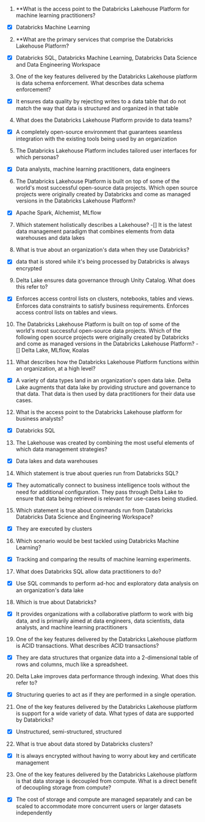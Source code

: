 1. **What is the access point to the Databricks Lakehouse Platform for machine learning practitioners?
- [x] Databricks Machine Learning

2. **What are the primary services that comprise the Databricks Lakehouse Platform?
- [x] Databricks SQL, Databricks Machine Learning, Databricks Data Science and Data Engineering Workspace

3. One of the key features delivered by the Databricks Lakehouse platform is data schema enforcement. What describes data schema enforcement?
- [x] It ensures data quality by rejecting writes to a data table that do not match the way that data is structured and organized in that table

4. What does the Databricks Lakehouse Platform provide to data teams?
- [x] A completely open-source environment that guarantees seamless integration with the existing tools being used by an organization

5. The Databricks Lakehouse Platform includes tailored user interfaces for which personas?
- [x] Data analysts, machine learning practitioners, data engineers

6. The Databricks Lakehouse Platform is built on top of some of the world's most successful open-source data projects. Which open source projects were originally created by Databricks and come as managed versions in the Databricks Lakehouse Platform?
- [x] Apache Spark, Alchemist, MLflow

7. Which statement holistically describes a Lakehouse?
-[] It is the latest data management paradigm that combines elements from data warehouses and data lakes

8. What is true about an organization's data when they use Databricks?
- [x] data that is stored while it's being processed by Databricks is always encrypted

9. Delta Lake ensures data governance through Unity Catalog. What does this refer to?
- [x] Enforces access control lists on clusters, notebooks, tables and views. Enforces data constraints to satisfy business requirements. Enforces access control lists on tables and views.

10. The Databricks Lakehouse Platform is built on top of some of the world's most successful open-source data projects. Which of the following open source projects were originally created by Databricks and come as managed versions in the Databricks Lakehouse Platform?
-[] Delta Lake, MLflow, Koalas

11. What describes how the Databricks Lakehouse Platform functions within an organization, at a high level?
- [x] A variety of data types land in an organization's open data lake. Delta Lake augments that data lake by providing structure and governance to that data. That data is then used by data practitioners for their data use cases.

12. What is the access point to the Databricks Lakehouse platform for business analysts?
- [x] Databricks SQL

13. The Lakehouse was created by combining the most useful elements of which data management strategies?
- [x] Data lakes and data warehouses

14. Which statement is true about queries run from Databricks SQL?
- [x] They automatically connect to business intelligence tools without the need for additional configuration. They pass through Delta Lake to ensure that data being retrieved is relevant for use-cases being studied.

15. Which statement is true about commands run from Databricks Databricks Data Science and Engineering Workspace?
- [x] They are executed by clusters

16. Which scenario would be best tackled using Databricks Machine Learning?
- [x] Tracking and comparing the results of machine learning experiments.

17. What does Databricks SQL allow data practitioners to do?
- [x] Use SQL commands to perform ad-hoc and exploratory data analysis on an organization's data lake

18. Which is true about Databricks?
- [x] It provides organizations with a collaborative platform to work with big data, and is primarily aimed at data engineers, data scientists, data analysts, and machine learning practitioners

19. One of the key features delivered by the Databricks Lakehouse platform is ACID transactions. What describes ACID transactions?
- [x] They are data structures that organize data into a 2-dimensional table of rows and columns, much like a spreadsheet.

20. Delta Lake improves data performance through indexing. What does this refer to?
- [x] Structuring queries to act as if they are performed in a single operation.

21. One of the key features delivered by the Databricks Lakehouse platform is support for a wide variety of data. What types of data are supported by Databricks?
- [x] Unstructured, semi-structured, structured

22. What is true about data stored by Databricks clusters?
- [x] It is always encrypted without having to worry about key and certificate management

23. One of the key features delivered by the Databricks Lakehouse platform is that data storage is decoupled from compute. What is a direct benefit of decoupling storage from compute?
- [x] The cost of storage and compute are managed separately and can be scaled to accommodate more concurrent users or larger datasets independently


